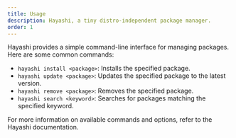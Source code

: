 ```yaml
---
title: Usage
description: Hayashi, a tiny distro-independent package manager.
order: 1
---
```


Hayashi provides a simple command-line interface for managing packages. Here
are some common commands:

-   `hayashi install <package>`: Installs the specified package.
-   `hayashi update <package>`: Updates the specified package to the latest version.
-   `hayashi remove <package>`: Removes the specified package.
-   `hayashi search <keyword>`: Searches for packages matching the specified keyword.

For more information on available commands and options, refer to the Hayashi
documentation.
